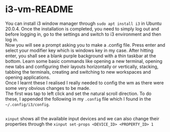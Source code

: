 # i3-vm-README

You can install i3 window manager through `sudo apt install i3` in Ubuntu 20.0.4.
Once the installation is completed, you need to simply log out and before logging in, go to the settings and switch to i3 environment and then log in.  
Now you will see a prompt asking you to make a .config file. Press enter and select your modifier key which is windows key in my case.
After hitting enter, you shall see a blank purple background with a thin taskbar at the bottom.
Learn some basic commands like opening a new terminal, opening new tabs and configuring their layouts horizontally or vertically, stacking, tabbing the terminals, creating and switching to new workspaces and opening applications.  
Once I learnt these I realised I really needed to config the wm as there were some very obvious changes to be made.  
The first was tap to left click and set the natural scroll direction. To do these, I appended the following in my `.config` file which I found in the `~/.config/i3/config`.  
```
```

`xinput` shows all the available input devices and we can also change their properties through the `xinput set-props <DEVICE_ID> <PROPERTY_ID> 1`  
